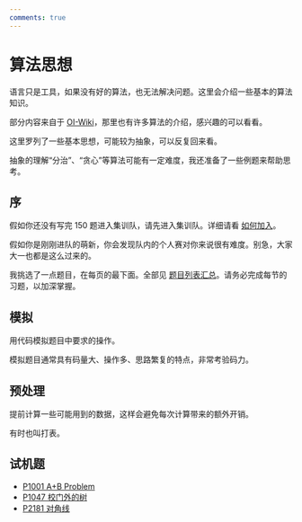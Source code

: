```yaml
---
comments: true
---
```


# 算法思想

语言只是工具，如果没有好的算法，也无法解决问题。这里会介绍一些基本的算法知识。

部分内容来自于 [OI-Wiki](https://oi-wiki.org/)，那里也有许多算法的介绍，感兴趣的可以看看。

这里罗列了一些基本思想，可能较为抽象，可以反复回来看。

抽象的理解“分治”、“贪心”等算法可能有一定难度，我还准备了一些例题来帮助思考。

## 序

假如你还没有写完 150 题进入集训队，请先进入集训队。详细请看 [如何加入](../about/join-us.md)。

假如你是刚刚进队的萌新，你会发现队内的个人赛对你来说很有难度。别急，大家大一也都是这么过来的。

我挑选了一点题目，在每页的最下面。全部见 [题目列表汇总](https://www.luogu.com.cn/training/70190)。请务必完成每节的习题，以加深掌握。

## 模拟

用代码模拟题目中要求的操作。

模拟题目通常具有码量大、操作多、思路繁复的特点，非常考验码力。

## 预处理

提前计算一些可能用到的数据，这样会避免每次计算带来的额外开销。

有时也叫打表。

## 试机题

- [P1001 A+B Problem](https://www.luogu.com.cn/problem/P1001)
- [P1047 校门外的树](https://www.luogu.com.cn/problem/P1047)
- [P2181 对角线](https://www.luogu.com.cn/problem/P2181)
